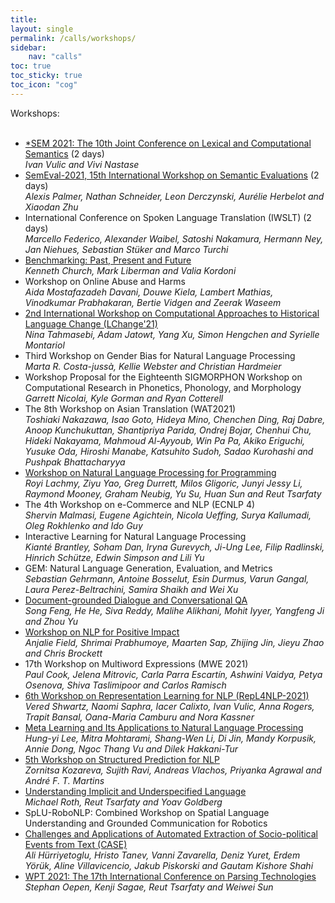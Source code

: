 ```yaml
---
title: 
layout: single
permalink: /calls/workshops/
sidebar: 
    nav: "calls"
toc: true
toc_sticky: true
toc_icon: "cog"
---
```


Workshops:<br/>
<br/>
- [*SEM 2021: The 10th Joint Conference on Lexical and Computational Semantics](https://sites.google.com/view/starsem2021/home) (2 days) <br/>
<i>Ivan Vulic and Vivi Nastase</i><br/>
- [SemEval-2021, 15th International Workshop on Semantic Evaluations](https://www.softconf.com/coling2020/SemEval/login/) (2 days) <br/>
<i>Alexis Palmer, Nathan Schneider, Leon Derczynski, Aurélie Herbelot and Xiaodan Zhu</i><br/>
- International Conference on Spoken Language Translation (IWSLT) (2 days) <br/>
<i>Marcello Federico, Alexander Waibel, Satoshi Nakamura, Hermann Ney, Jan Niehues, 
Sebastian Stüker and Marco Turchi</i><br/>
- [Benchmarking: Past, Present and Future](https://github.com/kwchurch/Benchmarking_past_present_future/blob/master/README.md)<br/>
<i>Kenneth Church, Mark Liberman and Valia Kordoni</i><br/>
- Workshop on Online Abuse and Harms<br/>
<i>Aida Mostafazadeh Davani, Douwe Kiela, Lambert Mathias, Vinodkumar Prabhakaran, 
Bertie Vidgen and Zeerak Waseem</i><br/>
- [2nd International Workshop on Computational Approaches to Historical Language Change (LChange'21)](https://languagechange.org/events/2021-acl-lchange/)<br/>
<i>Nina Tahmasebi, Adam Jatowt, Yang Xu, Simon Hengchen and Syrielle Montariol</i><br/>
- Third Workshop on Gender Bias for Natural Language Processing<br/>
<i>Marta R. Costa-jussà, Kellie Webster and Christian Hardmeier</i><br/>
- Workshop Proposal for the Eighteenth SIGMORPHON Workshop on 
Computational Research in Phonetics, Phonology, and Morphology<br/>
<i>Garrett Nicolai, Kyle Gorman and Ryan Cotterell</i><br/>
- The 8th Workshop on Asian Translation (WAT2021)<br/>
<i>Toshiaki Nakazawa, Isao Goto, Hideya Mino, Chenchen Ding, Raj Dabre, Anoop 
Kunchukuttan, Shantipriya Parida, Ondrej Bojar, Chenhui Chu, Hideki Nakayama, 
Mahmoud Al-Ayyoub, Win Pa Pa, Akiko Eriguchi, Yusuke Oda, Hiroshi Manabe, 
Katsuhito Sudoh, Sadao Kurohashi and Pushpak Bhattacharyya</i><br/>
- [Workshop on Natural Language Processing for Programming](https://nlp4prog.github.io/2021/)<br/>
<i>Royi Lachmy, Ziyu Yao, Greg Durrett, Milos Gligoric, Junyi Jessy Li, Raymond Mooney, 
Graham Neubig, Yu Su, Huan Sun and Reut Tsarfaty</i><br/>
- The 4th Workshop on e-Commerce and NLP (ECNLP 4)<br/>
<i>Shervin Malmasi, Eugene Agichtein, Nicola Ueffing, Surya Kallumadi, Oleg Rokhlenko and Ido Guy</i><br/>
- Interactive Learning for Natural Language Processing<br/>
<i>Kianté Brantley, Soham Dan, Iryna Gurevych, Ji-Ung Lee, Filip Radlinski, Hinrich Schütze, 
Edwin Simpson and Lili Yu</i><br/>
- GEM: Natural Language Generation, Evaluation, and Metrics<br/>
<i>Sebastian Gehrmann, Antoine Bosselut, Esin Durmus, Varun Gangal, Laura Perez-Beltrachini, 
Samira Shaikh and Wei Xu</i><br/>
- [Document-grounded Dialogue and Conversational QA](https://doc2dial.github.io/workshop2021/)<br/>
<i>Song Feng, He He, Siva Reddy, Malihe Alikhani, Mohit Iyyer, Yangfeng Ji and Zhou Yu</i><br/>
- [Workshop on NLP for Positive Impact](https://sites.google.com/view/nlp4positiveimpact2021)<br/>
<i>Anjalie Field, Shrimai Prabhumoye, Maarten Sap, Zhijing Jin, Jieyu Zhao and Chris Brockett</i><br/>
- 17th Workshop on Multiword Expressions (MWE 2021)<br/>
<i>Paul Cook, Jelena Mitrovic, Carla Parra Escartín, Ashwini Vaidya, Petya Osenova, 
Shiva Taslimipoor and Carlos Ramisch</i><br/>
- [6th Workshop on Representation Learning for NLP (RepL4NLP-2021)](https://sites.google.com/view/repl4nlp-2021/)<br/>
<i>Vered Shwartz, Naomi Saphra, Iacer Calixto, Ivan Vulic, Anna Rogers, Trapit Bansal, 
Oana-Maria Camburu and Nora Kassner</i><br/>
- [Meta Learning and Its Applications to Natural Language Processing](https://meta-nlp-2021.github.io/ )<br/>
<i>Hung-yi Lee, Mitra Mohtarami, Shang-Wen Li, Di Jin, Mandy Korpusik, Annie Dong, 
Ngoc Thang Vu and Dilek Hakkani-Tur</i><br/>
- [5th Workshop on Structured Prediction for NLP](http://structuredprediction.github.io/SPNLP21)<br/>
<i>Zornitsa Kozareva, Sujith Ravi, Andreas Vlachos, Priyanka Agrawal and André F. T. Martins</i><br/>
- [Understanding Implicit and Underspecified Language](https://unimplicit.github.io/)<br/>
<i>Michael Roth, Reut Tsarfaty and Yoav Goldberg</i><br/>
- SpLU-RoboNLP: Combined Workshop on Spatial Language Understanding and Grounded 
Communication for Robotics<br/>
- [Challenges and Applications of Automated Extraction of Socio-political Events from Text (CASE)](https://emw.ku.edu.tr/case-2021/)<br/>
<i>Ali Hürriyetoglu, Hristo Tanev, Vanni Zavarella, Deniz Yuret, Erdem Yörük, Aline Villavicencio, 
Jakub Piskorski and Gautam Kishore Shahi</i><br/>
- [WPT 2021: The 17th International Conference on Parsing Technologies](https://iwpt21.sigparse.org)<br/>
<i>Stephan Oepen, Kenji Sagae, Reut Tsarfaty and Weiwei Sun</i><br/>
